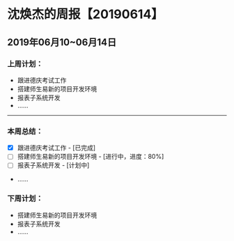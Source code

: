 # 沈焕杰的周报【20190614】

## 2019年06月10~06月14日

### 上周计划：

* 跟进德庆考试工作
* 搭建师生易新的项目开发环境
* 报表子系统开发
* ……

------

### 本周总结：

* [x] 跟进德庆考试工作 - [已完成]
* [ ] 搭建师生易新的项目开发环境 - [进行中，进度：80%]
* [ ] 报表子系统开发 - [计划中]
* ……



### 下周计划：

* 搭建师生易新的项目开发环境
* 报表子系统开发 
* ……



